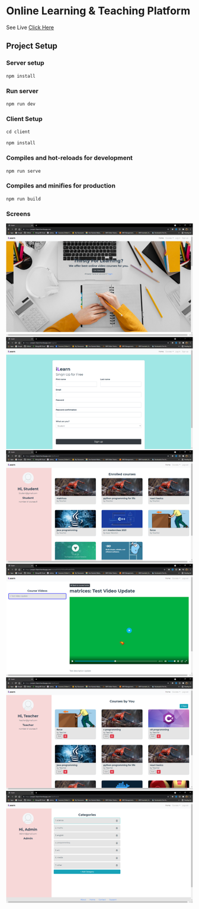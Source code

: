 # Online Learning & Teaching Platform

See Live [Click Here](https://project-ilearn.herokuapp.com)

## Project Setup

### Server setup
```
npm install
```

### Run server
```
npm run dev
```

### Client Setup
```
cd client
```

```
npm install
```

### Compiles and hot-reloads for development
```
npm run serve
```

### Compiles and minifies for production
```
npm run build
```

### Screens

<img src="images/1.PNG">

<img src="images/2.PNG">

<img src="images/3.PNG">

<img src="images/4.PNG">

<img src="images/5.PNG">

<img src="images/6.PNG">